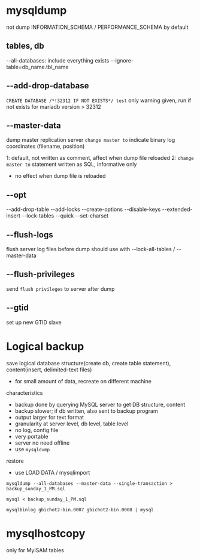# mysqldump
not dump INFORMATION_SCHEMA / PERFORMANCE_SCHEMA by default

## tables, db
--all-databases: include everything exists
--ignore-table=db_name.tbl_name

## --add-drop-database
`CREATE DATABASE /*!32312 IF NOT EXISTS*/ test`
only warning given, run if not exists for mariadb version > 32312

## --master-data
dump master replication server
`change master to` indicate binary log coordinates (filename, position)

1: default, not written as comment, affect when dump file reloaded
2: `change master to` statement written as SQL, informative only
  - no effect when dump file is reloaded

## --opt
--add-drop-table --add-locks --create-options --disable-keys --extended-insert --lock-tables --quick --set-charset

## --flush-logs
flush server log files before dump
should use with --lock-all-tables / --master-data

## --flush-privileges
send `flush privileges` to server after dump

## --gtid
set up new GTID slave


# Logical backup
save logical database structure(create db, create table statement), content(insert, delimited-text files)
- for small amount of data, recreate on different machine

characteristics
- backup done by querying MySQL server to get DB structure, content
- backup slower; if db written, also sent to backup program
- output larger for text format
- granularity at server level, db level, table level
- no log, config file
- very portable
- server no need offline
- use `mysqldump`

restore
- use LOAD DATA / mysqlimport

```
mysqldump --all-databases --master-data --single-transaction > backup_sunday_1_PM.sql

mysql < backup_sunday_1_PM.sql

mysqlbinlog gbichot2-bin.0007 gbichot2-bin.0008 | mysql
```

# mysqlhostcopy
only for MyISAM tables









